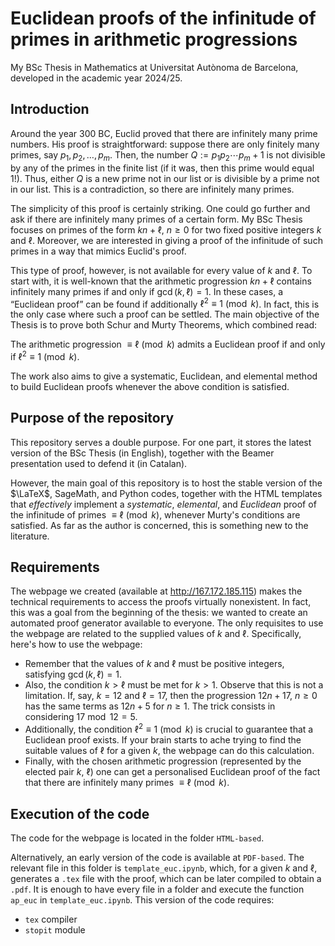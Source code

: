 # Euclidean proofs of the infinitude of primes in arithmetic progressions
My BSc Thesis in Mathematics at Universitat Autònoma de Barcelona, developed in the academic year 2024/25.

## Introduction
Around the year 300 BC, Euclid proved that there are infinitely many prime numbers. His proof is straightforward: suppose there are only finitely many primes, say $p_1, p_2, \dots, p_m$. Then, the number $Q:=p_1p_2\cdots p_m+1$ is not divisible by any of the primes in the finite list (if it was, then this prime would equal $1$!). Thus, either $Q$ is a new prime not in our list or is divisible by a prime not in our list. This is a contradiction, so there are infinitely many primes.

The simplicity of this proof is certainly striking. One could go further and ask if there are infinitely many primes of a certain form. My BSc Thesis focuses on primes of the form $kn+\ell$, $n\geqslant 0$ for two fixed positive integers $k$ and $\ell$. Moreover, we are interested in giving a proof of the infinitude of such primes in a way that mimics Euclid's proof.

This type of proof, however, is not available for every value of $k$ and $\ell$. To start with, it is well-known that the arithmetic progression $kn+\ell$ contains infinitely many primes if and only if $\gcd(k, \ell)=1$. In these cases, a “Euclidean proof” can be found if additionally $\ell^2\equiv 1 \pmod{k}$. In fact, this is the only case where such a proof can be settled. The main objective of the Thesis is to prove both Schur and Murty Theorems, which combined read:

The arithmetic progression $\equiv\ell\pmod{k}$ admits a Euclidean proof if and only if $\ell^2\equiv 1 \pmod{k}$.

The work also aims to give a systematic, Euclidean, and elemental method to build Euclidean proofs whenever the above condition is satisfied.

## Purpose of the repository

This repository serves a double purpose. For one part, it stores the latest version of the BSc Thesis (in English), together with the Beamer presentation used to defend it (in Catalan).

However, the main goal of this repository is to host the stable version of the $\LaTeX$, SageMath, and Python codes, together with the HTML templates that *effectively* implement a *systematic*, *elemental*, and *Euclidean* proof of the infinitude of primes $\equiv \ell\pmod{k}$, whenever Murty's conditions are satisfied. As far as the author is concerned, this is something new to the literature.

## Requirements

The webpage we created (available at http://167.172.185.115) makes the technical requirements to access the proofs virtually nonexistent. In fact, this was a goal from the beginning of the thesis: we wanted to create an automated proof generator available to everyone. The only requisites to use the webpage are related to the supplied values of $k$ and $\ell$. Specifically, here's how to use the webpage:

- Remember that the values of $k$ and $\ell$ must be positive integers, satisfying $\gcd(k,\ell)=1$.
- Also, the condition $k>\ell$ must be met for $k>1$. Observe that this is not a limitation. If, say, $k=12$ and $\ell=17$, then the progression $12n+17$, $n\geqslant 0$ has the same terms as $12n+5$ for $n\geqslant 1$. The trick consists in considering $17 \bmod{12}=5$. 
- Additionally, the condition $\ell^2\equiv 1 \pmod{k}$ is crucial to guarantee that a Euclidean proof exists. If your brain starts to ache trying to find the suitable values of $\ell$ for a given $k$, the webpage can do this calculation.
- Finally, with the chosen arithmetic progression (represented by the elected pair $k$, $\ell$) one can get a personalised Euclidean proof of the fact that there are infinitely many primes $\equiv \ell\pmod{k}$.
  
## Execution of the code

The code for the webpage is located in the folder `HTML-based`.

Alternatively, an early version of the code is available at `PDF-based`. The relevant file in this folder is `template_euc.ipynb`, which, for a given $k$ and $\ell$, generates a `.tex` file with the proof, which can be later compiled to obtain a `.pdf`. It is enough to have every file in a folder and execute the function `ap_euc` in `template_euc.ipynb`. This version of the code requires:

- `tex` compiler
- `stopit` module
